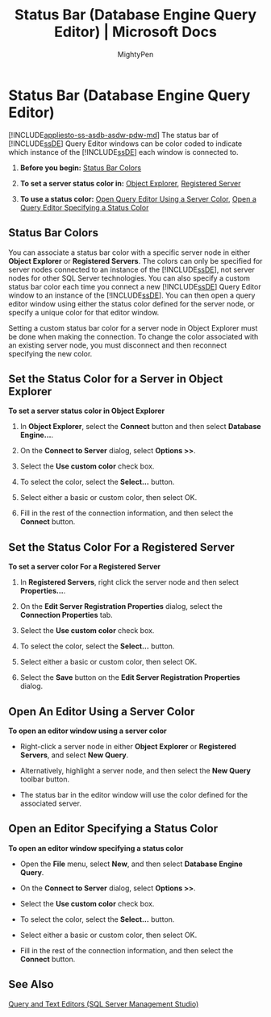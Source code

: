 ﻿---
title: "Status Bar (Database Engine Query Editor) | Microsoft Docs"
ms.custom: ""
ms.date: "03/01/2017"
ms.prod: sql
ms.technology: scripting
ms.reviewer: ""
ms.suite: "sql"
ms.tgt_pltfrm: ""
ms.topic: conceptual
ms.assetid: e7f2d6f4-bb94-4cf5-a096-c34397e679af
caps.latest.revision: 7
author: MightyPen
ms.author: genemi
manager: craigg
monikerRange: ">=aps-pdw-2016||=azuresqldb-current||=azure-sqldw-latest||>=sql-server-2016||=sqlallproducts-allversions||>=sql-server-linux-2017"
---
# Status Bar (Database Engine Query Editor)
[!INCLUDE[appliesto-ss-asdb-asdw-pdw-md](../../includes/appliesto-ss-asdb-asdw-pdw-md.md)]
  The status bar of [!INCLUDE[ssDE](../../includes/ssde-md.md)] Query Editor windows can be color coded to indicate which instance of the [!INCLUDE[ssDE](../../includes/ssde-md.md)] each window is connected to.  
  
1.  **Before you begin:**  [Status Bar Colors](#StatusBarColors)  
  
2.  **To set a server status color in:**  [Object Explorer](#SetOEServerColor), [Registered Server](#SetRegServerColor)  
  
3.  **To use a status color:**  [Open Query Editor Using a Server Color](#OpenServerColor), [Open a Query Editor Specifying a Status Color](#OpenSpecColor)  
  
##  <a name="StatusBarColors"></a> Status Bar Colors  
 You can associate a status bar color with a specific server node in either **Object Explorer** or **Registered Servers**. The colors can only be specified for server nodes connected to an instance of the [!INCLUDE[ssDE](../../includes/ssde-md.md)], not server nodes for other SQL Server technologies. You can also specify a custom status bar color each time you connect a new [!INCLUDE[ssDE](../../includes/ssde-md.md)] Query Editor window to an instance of the [!INCLUDE[ssDE](../../includes/ssde-md.md)]. You can then open a query editor window using either the status color defined for the server node, or specify a unique color for that editor window.  
  
 Setting a custom status bar color for a server node in Object Explorer must be done when making the connection. To change the color associated with an existing server node, you must disconnect and then reconnect specifying the new color.  
  
##  <a name="SetOEServerColor"></a> Set the Status Color for a Server in Object Explorer  
 **To set a server status color in Object Explorer**  
  
1.  In **Object Explorer**, select the **Connect** button and then select **Database Engine…**.  
  
2.  On the **Connect to Server** dialog, select **Options >>**.  
  
3.  Select the **Use custom color** check box.  
  
4.  To select the color, select the **Select…** button.  
  
5.  Select either a basic or custom color, then select OK.  
  
6.  Fill in the rest of the connection information, and then select the **Connect** button.  
  
##  <a name="SetRegServerColor"></a> Set the Status Color For a Registered Server  
 **To set a server color For a Registered Server**  
  
1.  In **Registered Servers**, right click the server node and then select **Properties…**.  
  
2.  On the **Edit Server Registration Properties** dialog, select the **Connection Properties** tab.  
  
3.  Select the **Use custom color** check box.  
  
4.  To select the color, select the **Select…** button.  
  
5.  Select either a basic or custom color, then select OK.  
  
6.  Select the **Save** button on the **Edit Server Registration Properties** dialog.  
  
##  <a name="OpenServerColor"></a> Open An Editor Using a Server Color  
 **To open an editor window using a server color**  
  
-   Right-click a server node in either **Object Explorer** or **Registered Servers**, and select **New Query**.  
  
-   Alternatively, highlight a server node, and then select the **New Query** toolbar button.  
  
-   The status bar in the editor window will use the color defined for the associated server.  
  
##  <a name="OpenSpecColor"></a> Open an Editor Specifying a Status Color  
 **To open an editor window specifying a status color**  
  
-   Open the **File** menu, select **New**, and then select **Database Engine Query**.  
  
-   On the **Connect to Server** dialog, select **Options >>**.  
  
-   Select the **Use custom color** check box.  
  
-   To select the color, select the **Select…** button.  
  
-   Select either a basic or custom color, then select OK.  
  
-   Fill in the rest of the connection information, and then select the **Connect** button.  
  
## See Also  
 [Query and Text Editors &#40;SQL Server Management Studio&#41;](../../relational-databases/scripting/query-and-text-editors-sql-server-management-studio.md)  
  
  

